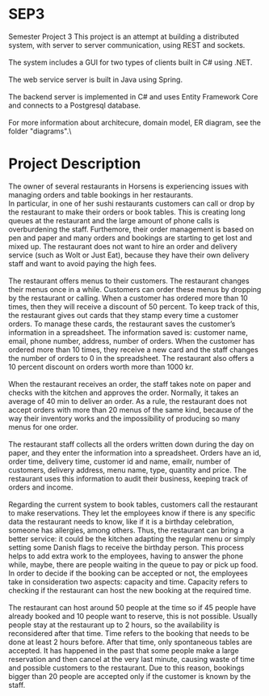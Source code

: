 # SEP3
Semester Project 3
This project is an attempt at building a distributed system, with server to server communication, using REST and sockets.\
\
The system includes a GUI for two types of clients built in C# using .NET.\
\
The web service server is built in Java using Spring.\
\
The backend server is implemented in C# and uses Entity Framework Core and connects to a Postgresql database.\
\
For more information about architecure, domain model, ER diagram, see the folder "diagrams".\

# Project Description
The owner of several restaurants in Horsens is experiencing issues with managing orders and table bookings in her restaurants.\
In particular, in one of her sushi restaurants customers can call or drop by the restaurant to make their orders or book tables. This is creating long queues at the restaurant and the large amount of phone calls is overburdening the staff. Furthemore, their order management is based on pen and paper and many orders and bookings are starting to get lost and mixed up. The restaurant does not want to hire an order and delivery service (such as Wolt or Just Eat), because they have their own delivery staff
and want to avoid paying the high fees.\
\
The restaurant offers menus to their customers. The restaurant changes their menus once in a while. Customers can order these menus by dropping by the restaurant or calling. When a customer has ordered more than 10 times, then they will receive a discount of 50 percent. To keep track of this, the restaurant gives out cards that they stamp every time a customer orders. To manage these cards, the restaurant saves the customer’s information in a spreadsheet. The information saved is: customer name, email, phone number, address, number of orders. When the customer has ordered more than 10 times, they receive a new card and the staff changes the number of orders to 0 in the spreadsheet. The restaurant also offers a 10 percent discount on orders worth more than 1000 kr.\
\
When the restaurant receives an order, the staff takes note on paper and checks with the kitchen and approves the order. Normally, it takes an average of 40 min to deliver
an order. As a rule, the restaurant does not accept orders with more than 20 menus of the same kind, because of the way their inventory works and the impossibility of
producing so many menus for one order.\
\
The restaurant staff collects all the orders written down during the day on paper, and they enter the information into a spreadsheet. Orders have an id, order time, delivery
time, customer id and name, emailr, number of customers, delivery address, menu name, type, quantity and price. The restaurant uses this information to audit their business, keeping track of orders and income.\
\
Regarding the current system to book tables, customers call the restaurant to make reservations. They let the employees know if there is any specific data the restaurant
needs to know, like if it is a birthday celebration, someone has allergies, among others. Thus, the restaurant can bring a better service: it could be the kitchen adapting the regular menu or simply setting some Danish flags to receive the birthday person. This process helps to add extra work to the employees, having to answer the phone while,
maybe, there are people waiting in the queue to pay or pick up food. In order to decide if the booking can be accepted or not, the employees take in consideration two aspects: capacity and time. Capacity refers to checking if the restaurant can host the new booking at the required time.\
\
The restaurant can host around 50 people at the time so if 45 people have already booked and 10 people want to reserve, this is not possible. Usually people stay at the restaurant up to 2 hours, so the availability is reconsidered after that time. Time refers to the booking that needs to be done at least 2 hours before. After that time, only spontaneous tables are accepted. It has happened in the past that some people make a large reservation and then cancel at the very last minute, causing waste of time and possible customers to the restaurant. Due to this reason, bookings bigger than 20 people are accepted only if the customer is known by the staff.

